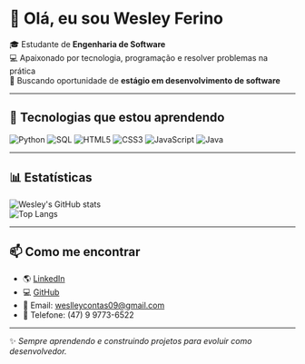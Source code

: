 # 👋 Olá, eu sou Wesley Ferino

🎓 Estudante de **Engenharia de Software**  
💻 Apaixonado por tecnologia, programação e resolver problemas na prática  
🚀 Buscando oportunidade de **estágio em desenvolvimento de software**  

---

## 🚀 Tecnologias que estou aprendendo
![Python](https://img.shields.io/badge/Python-3776AB?style=for-the-badge&logo=python&logoColor=white)
![SQL](https://img.shields.io/badge/SQL-336791?style=for-the-badge&logo=postgresql&logoColor=white)
![HTML5](https://img.shields.io/badge/HTML5-E34F26?style=for-the-badge&logo=html5&logoColor=white)
![CSS3](https://img.shields.io/badge/CSS3-1572B6?style=for-the-badge&logo=css3&logoColor=white)
![JavaScript](https://img.shields.io/badge/JavaScript-F7DF1E?style=for-the-badge&logo=javascript&logoColor=black)
![Java](https://img.shields.io/badge/Java-007396?style=for-the-badge&logo=java&logoColor=white)

---



## 📊 Estatísticas
![Wesley's GitHub stats](https://github-readme-stats.vercel.app/api?username=ferinoSZ&show_icons=true&theme=midnight-purple)  
![Top Langs](https://github-readme-stats.vercel.app/api/top-langs/?username=ferinoSZ&layout=compact&theme=midnight-purple)

---

## 📫 Como me encontrar
- 🌎 [LinkedIn](https://www.linkedin.com/in/wesley-ferino-190a83309)  
- 💻 [GitHub](https://github.com/ferinoSZ)  
- 📧 Email: weslleycontas09@gmail.com  
- 📱 Telefone: (47) 9 9773-6522  

---

✨ *Sempre aprendendo e construindo projetos para evoluir como desenvolvedor.*
